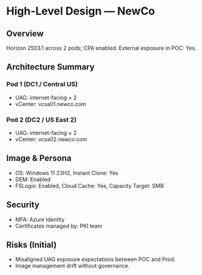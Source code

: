# High-Level Design — NewCo

## Overview
Horizon 2503.1 across 2 pods; CPA enabled. External exposure in POC: Yes.

## Architecture Summary
### Pod 1 (DC1 / Central US)
- UAG: internet-facing × 2
- vCenter: vcsa01.newco.com
### Pod 2 (DC2 / US East 2)
- UAG: internet-facing × 2
- vCenter: vcsa02.newco.com

## Image & Persona
- OS: Windows 11 23H2, Instant Clone: Yes
- DEM: Enabled
- FSLogix: Enabled, Cloud Cache: Yes, Capacity Target: SMB
## Security
- MFA: Azure Identity
- Certificates managed by: PKI team

## Risks (Initial)
- Misaligned UAG exposure expectations between POC and Prod.
- Image management drift without governance.

